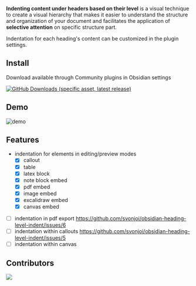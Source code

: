 **Indenting content under headers based on their level** is a visual technique to create a visual hierarchy that makes it easier to understand the structure and organization of your document and facilitates the application of **selective attention** on specific structure part. 

Indentation for each heading's content can be customized in the plugin settings.

## Install

Download available through Community plugins in Obsidian settings

<a href="https://obsidian.md/plugins?id=heading-level-indent"><img src="https://img.shields.io/badge/dynamic/json?query=%24%5B%22heading-level-indent%22%5D.downloads&amp;url=https%3A%2F%2Fraw.githubusercontent.com%2Fobsidianmd%2Fobsidian-releases%2Fmaster%2Fcommunity-plugin-stats.json&amp;label=Downloads:&amp;logo=obsidian&amp;color=8c79de&amp;logoColor=8c79de" alt="GitHub Downloads (specific asset, latest release)"></a>

## Demo

![demo](https://github.com/user-attachments/assets/1efed823-a2f4-49cb-a036-fad4d7614488)

## Features

- indentation for elements in editing/preview modes
  - [x] callout
  - [x] table
  - [x] latex block
  - [x] note block embed
  - [x] pdf embed
  - [x] image embed
  - [x] excalidraw embed
  - [x] canvas embed
- [ ] indentation in pdf export https://github.com/svonjoi/obsidian-heading-level-indent/issues/6
- [ ] indentation within callouts https://github.com/svonjoi/obsidian-heading-level-indent/issues/5
- [ ] indentation within canvas

## Contributors

<a href="https://github.com/svonjoi/obsidian-heading-level-indent/graphs/contributors">
  <img src="https://contrib.rocks/image?repo=svonjoi/obsidian-heading-level-indent" />
</a>



